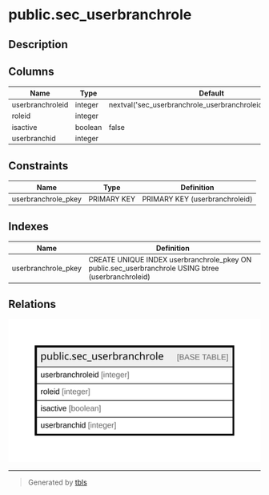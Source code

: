 # public.sec_userbranchrole

## Description

## Columns

| Name | Type | Default | Nullable | Children | Parents | Comment |
| ---- | ---- | ------- | -------- | -------- | ------- | ------- |
| userbranchroleid | integer | nextval('sec_userbranchrole_userbranchroleid_seq'::regclass) | false |  |  |  |
| roleid | integer |  | true |  |  |  |
| isactive | boolean | false | true |  |  |  |
| userbranchid | integer |  | true |  |  |  |

## Constraints

| Name | Type | Definition |
| ---- | ---- | ---------- |
| userbranchrole_pkey | PRIMARY KEY | PRIMARY KEY (userbranchroleid) |

## Indexes

| Name | Definition |
| ---- | ---------- |
| userbranchrole_pkey | CREATE UNIQUE INDEX userbranchrole_pkey ON public.sec_userbranchrole USING btree (userbranchroleid) |

## Relations

![er](public.sec_userbranchrole.svg)

---

> Generated by [tbls](https://github.com/k1LoW/tbls)
